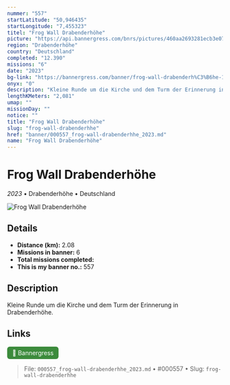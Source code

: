 ```yaml
---
nummer: "557"
startLatitude: "50,946435"
startLongitude: "7,455323"
titel: "Frog Wall Drabenderhöhe"
picture: "https://api.bannergress.com/bnrs/pictures/460aa2693281ecb3e07f5c1d6fefbeda"
region: "Drabenderhöhe"
country: "Deutschland"
completed: "12.390"
missions: "6"
date: "2023"
bg-link: "https://bannergress.com/banner/frog-wall-drabenderh%C3%B6he-176f"
onyx: "0"
description: "Kleine Runde um die Kirche und dem Turm der Erinnerung in Drabenderhöhe."
lengthKMeters: "2,081"
umap: ""
missionDay: ""
notice: ""
title: "Frog Wall Drabenderhöhe"
slug: "frog-wall-drabenderhhe"
href: "banner/000557_frog-wall-drabenderhhe_2023.md"
name: "Frog Wall Drabenderhöhe"
---
```

# Frog Wall Drabenderhöhe

*2023* • Drabenderhöhe • Deutschland

![Frog Wall Drabenderhöhe](https://api.bannergress.com/bnrs/pictures/460aa2693281ecb3e07f5c1d6fefbeda)



## Details
- **Distance (km):** 2.08
- **Missions in banner:** 6
- **Total missions completed:** 
- **This is my banner no.:** 557



## Description
Kleine Runde um die Kirche und dem Turm der Erinnerung in Drabenderhöhe.



## Links
<a href="https://bannergress.com/banner/frog-wall-drabenderh%C3%B6he-176f" target="_blank" style="display:inline-block;margin-right:8px;padding:6px 12px;background:#3c8b3c;color:#fff;text-decoration:none;border-radius:6px;">🔗 Bannergress</a>



> File: `000557_frog-wall-drabenderhhe_2023.md` • #000557 • Slug: `frog-wall-drabenderhhe`

